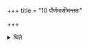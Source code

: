 +++
title = "10 पौर्णमासीमन्ततः"

+++

<details><summary>थिते</summary>

10. The full-moon(-brick) at the end.  
</details>
